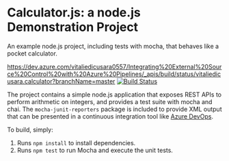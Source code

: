 Calculator.js: a node.js Demonstration Project
==============================================
An example node.js project, including tests with mocha, that behaves like
a pocket calculator.

https://dev.azure.com/vitaliedicusara0557/Integrating%20External%20Source%20Control%20with%20Azure%20Pipelines/_apis/build/status/vitaliedicusara.calculator?branchName=master
[![Build Status](https://dev.azure.com/vitaliedicusara0557/Integrating%20External%20Source%20Control%20with%20Azure%20Pipelines/_apis/build/status/vitaliedicusara.calculator?branchName=master)](https://dev.azure.com/vitaliedicusara0557/Integrating%20External%20Source%20Control%20with%20Azure%20Pipelines/_build/latest?definitionId=9&branchName=master)

The project contains a simple node.js application that exposes REST APIs
to perform arithmetic on integers, and provides a test suite with mocha
and chai.  The `mocha-junit-reporters` package is included to provide XML
output that can be presented in a continuous integration tool like
[Azure DevOps](https://azure.com/devops).

To build, simply:

1. Runs `npm install` to install dependencies.
2. Runs `npm test` to run Mocha and execute the unit tests.

